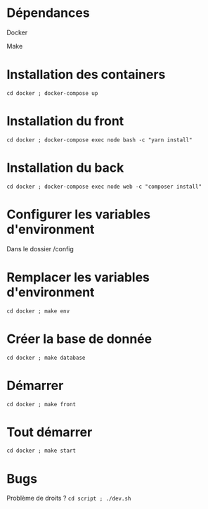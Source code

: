 # Dépendances

Docker

Make


# Installation des containers


``
cd docker ; docker-compose up
``


# Installation du front


``
cd docker ; docker-compose exec node bash -c "yarn install"
``


# Installation du back


``
cd docker ; docker-compose exec node web -c "composer install"
``

# Configurer les variables d'environment

Dans le dossier /config

# Remplacer les variables d'environment


``
cd docker ; make env
``


# Créer la base de donnée


``
cd docker ; make database
``

# Démarrer

``
cd docker ; make front
``


# Tout démarrer 

``
cd docker ; make start
``


# Bugs

Problème de droits ? 
``
cd script ; ./dev.sh
``











